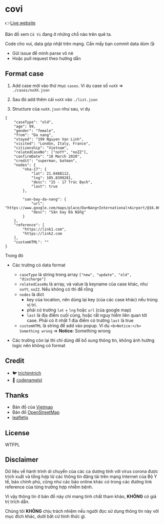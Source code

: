 # covi

👉[Live website](https://trichimtrich.github.io/)

Bản đồ xem `Cô Vi` đang ở những chỗ nào trên quê ta.

Code cho vui, data góp nhặt trên mạng. Cần mấy bạn commit data dùm 😘

- Gửi issue để mình parse vô nè
- Hoặc pull request theo hướng dẫn

## Format case

1. Add case mới vào thử mục `cases`. Ví dụ case số `noXX` => `./cases/noXX.json`

2. Sau đó add thêm cái `noXX` vào `./list.json`

3. Structure của `noXX.json` như sau, ví dụ

```
{
    "caseType": "old",
    "age": 99,
    "gender": "female",
    "from": "Da nang",
    "stayed": "199 Nguyen Van Linh",
    "visited": "London, Italy, France",
    "citizenship": "Vietnam",
    "relatedCaseNo": ["noYY", "noZZ"],
    "confirmDate": "10 March 2020",
    "credit": "superman, batman",
    "nodes": {
        "nha-17": {
            "lat": 21.0488112,
            "lng": 105.8399281,
            "desc": "15 - 17 Trúc Bạch",
            "last": true
        },

        "san-bay-da-nang": {
            "url": "https://www.google.com/maps/place/Da+Nang+International+Airport/@16.0632712,108.2280497,17z/data=!4m5!3m4!1s0x314219a273df52d1:0xb203f9fca295071a!8m2!3d16.0563276!4d108.2008338",
            "desc": "Sân bay Đà Nẵng"
        }
    },
    "reference": [
        "https://link1.com",
        "https://link2.com
    ],
    "customHTML": ""
}
```

Trong đó

- Các trường có data format
    - `caseType` là string trong array `["new", "update", "old", "discharge"]`
    - `relatedCaseNo` là array, và value là keyname của case khác, như `noYY`, `noZZ`. Nếu không có thì để rỗng
    - `nodes` là dict
        - key của location, nên dùng lại key (của các case khác) nếu trùng vị trí.
        - phải có trường `lat` + `lng` hoặc `url` (của google map)
        - `last` là địa điểm cuối cùng, hoặc rất nguy hiểm liên quan tới case. Phải có ít nhất 1 địa điểm có trường `last` là true
    - `customHTML` là string để add vào popup. Ví dụ `<b>Notice:</b> Something wrong` => **Notice**: Something wrong

- Các trường còn lại thì chỉ dùng để bổ sung thông tin, không ảnh hưởng logic nên không có format

## Credit

- 🐦 [trichimtrich](https://github.com/trichimtrich)
- 🐖 [codenamelxl](https://github.com/codenamelxl)

## Thanks

- Bản đồ của [Vietmap](https://maps.vietmap.vn/web/)
- Bản đồ [OpenStreetMap](https://www.openstreetmap.org/copyright)
- [leafletjs](https://leafletjs.com/)

## License

<a href="http://www.wtfpl.net/"><img
       src="http://www.wtfpl.net/wp-content/uploads/2012/12/wtfpl-badge-4.png"
       width="80" height="15" alt="WTFPL" /></a>

## Disclaimer

Dữ liệu về hành trình di chuyển của các ca dương tính với virus corona được trích xuất và tổng hợp từ các thông tin đăng tải trên mạng Internet của Bộ Y tế, báo chính phủ, cũng như các báo online khác có trong các đường link reference của từng trường hợp nhiễm bệnh.

Vì vậy thông tin ở bản đồ này chỉ mang tính chất tham khảo, **KHÔNG** có giá trị trích dẫn.

Chúng tôi **KHÔNG** chịu trách nhiệm nếu người đọc sử dụng thông tin này với mục đích khác, dưới bất cứ hình thức gì.